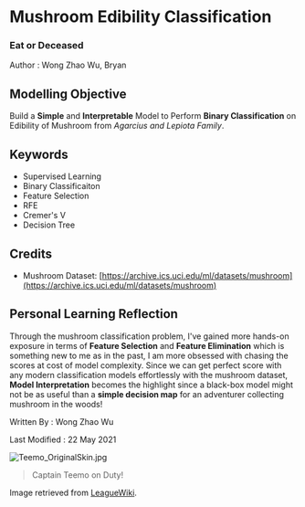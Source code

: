 # Mushroom Edibility Classification
### Eat or Deceased

Author : Wong Zhao Wu, Bryan

## Modelling Objective
Build a **Simple** and **Interpretable** Model to Perform **Binary Classification** on Edibility of Mushroom from *Agarcius and Lepiota Family*.

## Keywords
- Supervised Learning
- Binary Classificaiton
- Feature Selection
- RFE
- Cremer's V
- Decision Tree

## Credits
- Mushroom Dataset: [https://archive.ics.uci.edu/ml/datasets/mushroom](https://archive.ics.uci.edu/ml/datasets/mushroom)

## Personal Learning Reflection
Through the mushroom classification problem, I've gained more hands-on exposure in terms of **Feature Selection** and **Feature Elimination** which is something new to me as in the past, I am more obsessed with chasing the scores at cost of model complexity. Since we can get perfect score with any modern classification models effortlessly with the mushroom dataset, **Model Interpretation** becomes the highlight since a black-box model might not be as useful than a **simple decision map** for an adventurer collecting mushroom in the woods!

Written By : Wong Zhao Wu

Last Modified : 22 May 2021 

![Teemo_OriginalSkin.jpg](https://static.wikia.nocookie.net/leagueoflegends/images/3/3b/Teemo_OriginalSkin.jpg/revision/latest?cb=20181021055924)
> Captain Teemo on Duty!

Image retrieved from [LeagueWiki](https://leagueoflegends.fandom.com/wiki/Teemo/LoL/Cosmetics).
